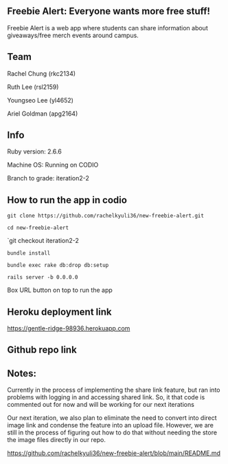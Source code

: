 ## Freebie Alert: Everyone wants more free stuff!
Freebie Alert is a web app where students can share information about giveaways/free merch events around campus. 

## Team
Rachel Chung (rkc2134)

Ruth Lee (rsl2159)

Youngseo Lee (yl4652)

Ariel Goldman (apg2164)

## Info
Ruby version: 2.6.6

Machine OS: Running on CODIO

Branch to grade: iteration2-2

## How to run the app in codio

`git clone https://github.com/rachelkyuli36/new-freebie-alert.git`

`cd new-freebie-alert`

`git checkout iteration2-2 

`bundle install`

`bundle exec rake db:drop db:setup`

`rails server -b 0.0.0.0`

Box URL button on top to run the app

## Heroku deployment link
https://gentle-ridge-98936.herokuapp.com
## Github repo link

## Notes:
Currently in the process of implementing the share link feature, but ran into problems with logging in and accessing shared link. So, it that code is commented out for now and will be working for our next iterations

Our next iteration, we also plan to eliminate the need to convert into direct image link and condense the feature into an upload file. However, we are still in the process of figuring out how to do that without needing the store the image files directly in our repo. 

https://github.com/rachelkyuli36/new-freebie-alert/blob/main/README.md 
